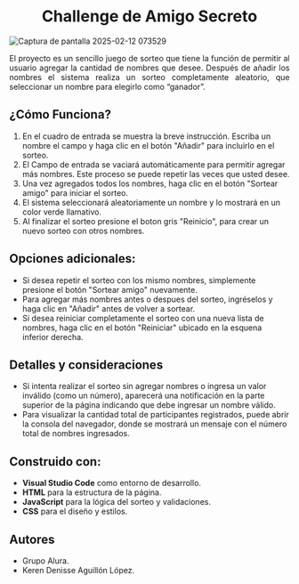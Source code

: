 # <h1 align="center">Challenge de Amigo Secreto</h1>
![Captura de pantalla 2025-02-12 073529](https://github.com/user-attachments/assets/092e16d1-8f40-4a2c-b8da-93f759234c2b)
<p align="justify">El proyecto es un sencillo juego de sorteo que tiene la función de permitir al usuario agregar la cantidad de nombres que desee. Después de añadir los nombres el sistema realiza un sorteo completamente aleatorio, que seleccionar un nombre para elegirlo como “ganador”.</p>

## ¿Cómo Funciona?
1. En el cuadro de entrada se muestra la breve instrucción. Escriba un nombre el campo y haga clic en el botón "Añadir" para incluirlo en el sorteo.
2. El Campo de entrada se vaciará automáticamente para permitir agregar más nombres. Este proceso se puede repetir las veces que usted desee.
3. Una vez agregados todos los nombres, haga clic en el botón "Sortear amigo" para iniciar el sorteo.
4. El sistema seleccionará aleatoriamente un nombre y lo mostrará en un color verde llamativo.
5. Al finalizar el sorteo presione el boton gris "Reinicio", para crear un nuevo sorteo con otros nombres.

## Opciones adicionales:
- Si desea repetir el sorteo con los mismo nombres, simplemente presione el botón "Sortear amigo" nuevamente.
- Para agregar más nombres antes o despues del sorteo, ingréselos y haga clic en "Añadir" antes de volver a sortear.
- Si desea reiniciar completamente el sorteo con una nueva lista de nombres, haga clic en el botón "Reiniciar" ubicado en la esquena inferior derecha.

## Detalles y consideraciones 
- Si intenta realizar el sorteo sin agregar nombres o ingresa un valor inválido (como un número), aparecerá una notificación en la parte superior de la página indicando que debe ingresar un nombre válido.
- Para visualizar la cantidad total de participantes registrados, puede abrir la consola del navegador, donde se mostrará un mensaje con el número total de nombres ingresados.

## Construido con:
- **Visual Studio Code** como entorno de desarrollo.
- **HTML** para la estructura de la página.
- **JavaScript** para la lógica del sorteo y validaciones.
- **CSS** para el diseño y estilos.

## Autores
- Grupo Alura.
- Keren Denisse Aguillón López.
